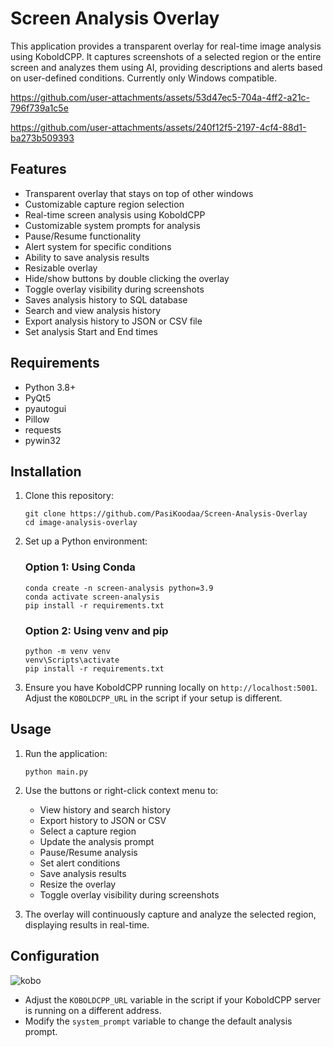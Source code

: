 # Screen Analysis Overlay

This application provides a transparent overlay for real-time image analysis using KoboldCPP. It captures screenshots of a selected region or the entire screen and analyzes them using AI, providing descriptions and alerts based on user-defined conditions. Currently only Windows compatible.






https://github.com/user-attachments/assets/53d47ec5-704a-4ff2-a21c-796f739a1c5e





https://github.com/user-attachments/assets/240f12f5-2197-4cf4-88d1-ba273b509393





## Features

- Transparent overlay that stays on top of other windows
- Customizable capture region selection
- Real-time screen analysis using KoboldCPP
- Customizable system prompts for analysis
- Pause/Resume functionality
- Alert system for specific conditions
- Ability to save analysis results
- Resizable overlay
- Hide/show buttons by double clicking the overlay
- Toggle overlay visibility during screenshots
- Saves analysis history to SQL database
- Search and view analysis history
- Export analysis history to JSON or CSV file
- Set analysis Start and End times

## Requirements

- Python 3.8+
- PyQt5
- pyautogui
- Pillow
- requests
- pywin32

## Installation

1. Clone this repository:
   ```
   git clone https://github.com/PasiKoodaa/Screen-Analysis-Overlay
   cd image-analysis-overlay
   ```


2. Set up a Python environment:

   ### Option 1: Using Conda

   ```
   conda create -n screen-analysis python=3.9
   conda activate screen-analysis
   pip install -r requirements.txt
   ```

   ### Option 2: Using venv and pip

   ```
   python -m venv venv
   venv\Scripts\activate
   pip install -r requirements.txt
   ```

3. Ensure you have KoboldCPP running locally on `http://localhost:5001`. Adjust the `KOBOLDCPP_URL` in the script if your setup is different.

## Usage

1. Run the application:
   ```
   python main.py
   ```

2. Use the buttons or right-click context menu to:
   - View history and search history
   - Export history to JSON or CSV
   - Select a capture region
   - Update the analysis prompt
   - Pause/Resume analysis
   - Set alert conditions
   - Save analysis results
   - Resize the overlay
   - Toggle overlay visibility during screenshots

4. The overlay will continuously capture and analyze the selected region, displaying results in real-time.

## Configuration
![kobo](https://github.com/user-attachments/assets/c8781ff4-b7c5-47a4-b72e-84da4a5e3ea2)

- Adjust the `KOBOLDCPP_URL` variable in the script if your KoboldCPP server is running on a different address.
- Modify the `system_prompt` variable to change the default analysis prompt.



